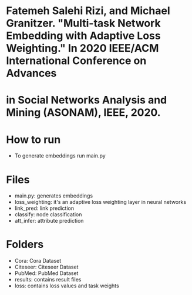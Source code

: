 # Fatemeh Salehi Rizi, and Michael Granitzer. "Multi-task Network Embedding with Adaptive Loss Weighting." In 2020 IEEE/ACM International Conference on Advances
# in Social Networks Analysis and Mining (ASONAM), IEEE, 2020.

# How to run
 - To generate embeddings run main.py 
 

# Files
 - main.py: generates embeddings
 - loss_weighting: it's an adaptive loss weighting layer in neural networks
 - link_pred: link prediction
 - classify: node classification
 - att_infer: attribute prediction 


# Folders
 - Cora: Cora Dataset
 - Citeseer: Citeseer Dataset
 - PubMed: PubMed Dataset
 - results: contains result files 
 - loss: contains loss values and task weights
